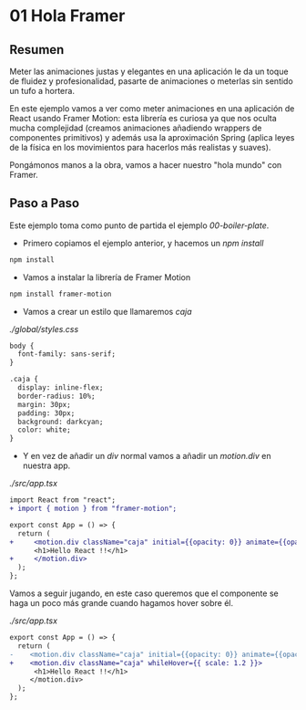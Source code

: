 # 01 Hola Framer

## Resumen

Meter las animaciones justas y elegantes en una aplicación le da un toque de fluidez y profesionalidad, pasarte de animaciones o meterlas sin sentido
un tufo a hortera.

En este ejemplo vamos a ver como meter animaciones en una aplicación de React usando Framer Motion: esta librería es curiosa ya que nos oculta mucha
complejidad (creamos animaciones añadiendo wrappers de componentes primitivos)
y además usa la aproximación Spring (aplica leyes de la física en los movimientos para hacerlos más realistas y suaves).

Pongámonos manos a la obra, vamos a hacer nuestro "hola mundo" con Framer.

## Paso a Paso

Este ejemplo toma como punto de partida el ejemplo _00-boiler-plate_.

- Primero copiamos el ejemplo anterior, y hacemos un _npm install_

```bash
npm install
```

- Vamos a instalar la librería de Framer Motion

```bash
npm install framer-motion
```

- Vamos a crear un estilo que llamaremos _caja_

_./global/styles.css_

```diff
body {
  font-family: sans-serif;
}

.caja {
  display: inline-flex;
  border-radius: 10%;
  margin: 30px;
  padding: 30px;
  background: darkcyan;
  color: white;
}
```

- Y en vez de añadir un _div_ normal vamos a añadir un _motion.div_ en nuestra app.

_./src/app.tsx_

```diff
import React from "react";
+ import { motion } from "framer-motion";

export const App = () => {
  return (
+     <motion.div className="caja" initial={{opacity: 0}} animate={{opacity: 1}}>
      <h1>Hello React !!</h1>
+     </motion.div>
  );
};
```

Vamos a seguir jugando, en este caso queremos que el componente se haga un
poco más grande cuando hagamos hover sobre él.

_./src/app.tsx_

```diff
export const App = () => {
  return (
-    <motion.div className="caja" initial={{opacity: 0}} animate={{opacity: 1}}>
+    <motion.div className="caja" whileHover={{ scale: 1.2 }}>
      <h1>Hello React !!</h1>
     </motion.div>
  );
};
```
